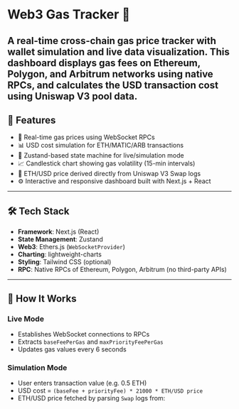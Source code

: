 # Web3 Gas Tracker 🚀
A real-time cross-chain gas price tracker with wallet simulation and live data visualization. This dashboard displays gas fees on Ethereum, Polygon, and Arbitrum networks using native RPCs, and calculates the USD transaction cost using Uniswap V3 pool data.
---
## 📌 Features
- 🔴 Real-time gas prices using WebSocket RPCs
- 📊 USD cost simulation for ETH/MATIC/ARB transactions
- 🧠 Zustand-based state machine for live/simulation mode
- 📈 Candlestick chart showing gas volatility (15-min intervals)
- 💸 ETH/USD price derived directly from Uniswap V3 Swap logs
- ⚙️ Interactive and responsive dashboard built with Next.js + React
---
## 🛠️ Tech Stack
- **Framework**: Next.js (React)
- **State Management**: Zustand
- **Web3**: Ethers.js (`WebSocketProvider`)
- **Charting**: lightweight-charts
- **Styling**: Tailwind CSS (optional)
- **RPC**: Native RPCs of Ethereum, Polygon, Arbitrum (no third-party APIs)
---
## 🧪 How It Works
### Live Mode
- Establishes WebSocket connections to RPCs
- Extracts `baseFeePerGas` and `maxPriorityFeePerGas`
- Updates gas values every 6 seconds
### Simulation Mode
- User enters transaction value (e.g. 0.5 ETH)
- USD cost = `(baseFee + priorityFee) * 21000 * ETH/USD price`
- ETH/USD price fetched by parsing `Swap` logs from:
